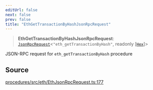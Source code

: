 ```yaml
---
editUrl: false
next: false
prev: false
title: "EthGetTransactionByHashJsonRpcRequest"
---
```


> **EthGetTransactionByHashJsonRpcRequest**: [`JsonRpcRequest`](/reference/tevm/jsonrpc/type-aliases/jsonrpcrequest/)\<`"eth_getTransactionByHash"`, readonly [[`Hex`](/reference/tevm/utils/type-aliases/hex/)]\>

JSON-RPC request for `eth_getTransactionByHash` procedure

## Source

[procedures/src/eth/EthJsonRpcRequest.ts:177](https://github.com/evmts/tevm-monorepo/blob/main/packages/procedures/src/eth/EthJsonRpcRequest.ts#L177)
